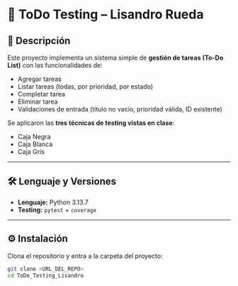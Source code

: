 # 📝 ToDo Testing – Lisandro Rueda

## 📌 Descripción
Este proyecto implementa un sistema simple de **gestión de tareas (To-Do List)** con las funcionalidades de:
- Agregar tareas
- Listar tareas (todas, por prioridad, por estado)
- Completar tarea
- Eliminar tarea
- Validaciones de entrada (título no vacío, prioridad válida, ID existente)

Se aplicaron las **tres técnicas de testing vistas en clase**:  
- Caja Negra  
- Caja Blanca  
- Caja Gris  

---

## 🛠️ Lenguaje y Versiones
- **Lenguaje:** Python 3.13.7  
- **Testing:** `pytest` + `coverage`  

---

## ⚙️ Instalación
Clona el repositorio y entra a la carpeta del proyecto:
```bash
git clone <URL_DEL_REPO>
cd ToDo_Testing_Lisandro
